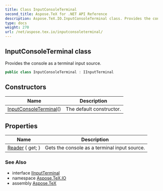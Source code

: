 ```yaml
---
title: Class InputConsoleTerminal
second_title: Aspose.TeX for .NET API Reference
description: Aspose.TeX.IO.InputConsoleTerminal class. Provides the console as a terminal input source
type: docs
weight: 270
url: /net/aspose.tex.io/inputconsoleterminal/
---
```

## InputConsoleTerminal class

Provides the console as a terminal input source.

```csharp
public class InputConsoleTerminal : IInputTerminal
```

## Constructors

| Name | Description |
| --- | --- |
| [InputConsoleTerminal](inputconsoleterminal/)() | The default constructor. |

## Properties

| Name | Description |
| --- | --- |
| [Reader](../../aspose.tex.io/inputconsoleterminal/reader/) { get; } | Gets the console as a terminal input source. |

### See Also

* interface [IInputTerminal](../iinputterminal/)
* namespace [Aspose.TeX.IO](../../aspose.tex.io/)
* assembly [Aspose.TeX](../../)


